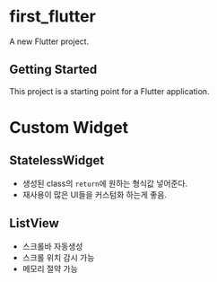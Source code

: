 # first_flutter

A new Flutter project.

## Getting Started

This project is a starting point for a Flutter application.


# Custom Widget
## StatelessWidget
- 생성된 class의 `return`에 원하는 형식값 넣어준다.
- 재사용이 많은 UI들을 커스텀화 하는게 좋음.

## ListView
- 스크롤바 자동생성
- 스크롤 위치 감시 가능
- 메모리 절약 가능